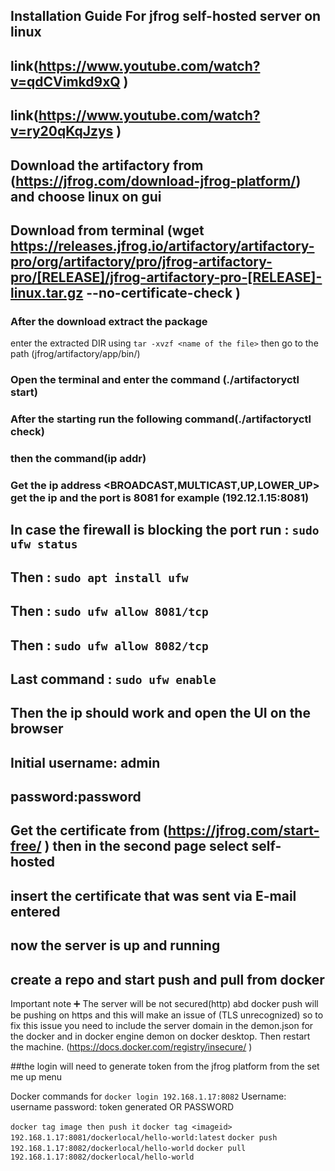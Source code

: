 ## Installation Guide For jfrog self-hosted server on linux

## link(https://www.youtube.com/watch?v=qdCVimkd9xQ )
## link(https://www.youtube.com/watch?v=ry20qKqJzys )

## Download the artifactory from (https://jfrog.com/download-jfrog-platform/) and choose linux on gui 
## Download from terminal (wget https://releases.jfrog.io/artifactory/artifactory-pro/org/artifactory/pro/jfrog-artifactory-pro/[RELEASE]/jfrog-artifactory-pro-[RELEASE]-linux.tar.gz --no-certificate-check )

### After the download extract the package 
enter the extracted DIR 
using ```tar -xvzf <name of the file>```
then go to the path (jfrog/artifactory/app/bin/)

### Open the terminal and enter the command (./artifactoryctl start)

### After the starting run the following command(./artifactoryctl check) 

### then the command(ip addr)

### Get the ip address <BROADCAST,MULTICAST,UP,LOWER_UP> get the ip and the port is 8081 for example (192.12.1.15:8081)

## In case the firewall is blocking the port run : ```sudo ufw status```
## Then : ```sudo apt install ufw```
## Then : ```sudo ufw allow 8081/tcp```
## Then : ```sudo ufw allow 8082/tcp```
## Last command : ```sudo ufw enable ```
## Then the ip should work and open the UI on the browser
## Initial username: admin 
##        password:password
## Get the certificate from (https://jfrog.com/start-free/ ) then in the second page select self-hosted
## insert the certificate that was sent via E-mail entered 
## now the server is up and running 
## create a repo and start push and pull from docker 



Important note ➕
The server will be not secured(http) abd docker push will be pushing on https and this will make an issue of (TLS unrecognized) so to fix this issue you need to include the server domain in the demon.json for the docker and in docker engine demon on docker desktop. Then restart the machine. 
(https://docs.docker.com/registry/insecure/ )

##the login will need to generate token from the jfrog platform from the set me up menu 

Docker commands for
```docker login 192.168.1.17:8082```
Username: username 
password: token generated OR PASSWORD

```docker tag image then push it```
```docker tag <imageid> 192.168.1.17:8081/dockerlocal/hello-world:latest```
```docker push 192.168.1.17:8082/dockerlocal/hello-world```
```docker pull 192.168.1.17:8082/dockerlocal/hello-world```



